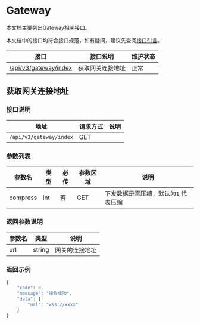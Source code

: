 # Gateway
本文档主要列出Gateway相关接口。

本文档中的接口均符合接口规范，如有疑问，建议先查阅[接口引言](https://developer.kaiheila.cn/doc/reference)。


|接口|接口说明|维护状态|
|--|--|--|
|[/api/v3/gateway/index](#获取网关连接地址)|获取网关连接地址|正常|


## 获取网关连接地址

### 接口说明
|地址|请求方式|说明|
|--|--|--|
|`/api/v3/gateway/index`|GET| |

### 参数列表

| 参数名     | 类型 | 必传 | 参数区域 | 说明                                              |
| ---------- | ---- | ---- | -------  | ------------------------------------------------- |
| compress | int  | 否    | GET |下发数据是否压缩，默认为`1`,代表压缩|

### 返回参数说明

| 参数名   | 类型         | 说明                                                         |
| -------- | ------------ | ------------------------------------------------------------ |
| url | string       |   网关的连接地址                                     |     

### 返回示例

```javascript
{
    "code": 0,
    "message": "操作成功",
    "data": {
        "url": "wss://xxxx"
    }
}
```
